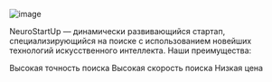 ![image](https://user-images.githubusercontent.com/106102342/172179920-b67c5d09-18c4-4f67-a9f1-8d18ef1ef6f0.png)

NeuroStartUp — динамически развивающийся стартап, специализирующийся на поиске с использованием новейших технологий искусственного интеллекта. Наши преимущества:

Высокая точность поиска
Высокая скорость поиска
Низкая цена


